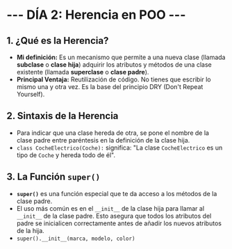 # --- DÍA 2: Herencia en POO ---

## 1. ¿Qué es la Herencia?
* **Mi definición:** Es un mecanismo que permite a una nueva clase (llamada **subclase** o **clase hija**) adquirir los atributos y métodos de una clase existente (llamada **superclase** o **clase padre**).
* **Principal Ventaja:** Reutilización de código. No tienes que escribir lo mismo una y otra vez. Es la base del principio DRY (Don't Repeat Yourself).

## 2. Sintaxis de la Herencia
* Para indicar que una clase hereda de otra, se pone el nombre de la clase padre entre paréntesis en la definición de la clase hija.
* `class CocheElectrico(Coche):` significa: "La clase `CocheElectrico` es un tipo de `Coche` y hereda todo de él".

## 3. La Función `super()`
* **`super()`** es una función especial que te da acceso a los métodos de la clase padre.
* El uso más común es en el `__init__` de la clase hija para llamar al `__init__` de la clase padre. Esto asegura que todos los atributos del padre se inicialicen correctamente antes de añadir los nuevos atributos de la hija.
* `super().__init__(marca, modelo, color)`